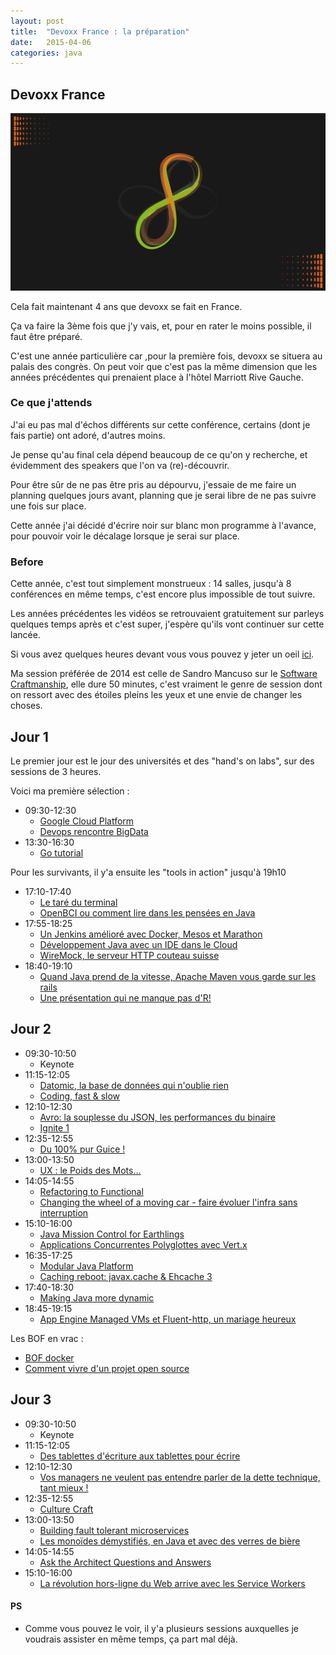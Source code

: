 ```yaml
---
layout: post
title:  "Devoxx France : la préparation"
date:   2015-04-06
categories: java
---
```


## Devoxx France

![Devoxx][devoxxFrance]

Cela fait maintenant 4 ans que devoxx se fait en France.

Ça va faire la 3ème fois que j'y vais, et, pour en rater le moins possible, il faut être préparé.

C'est une année particulière car ,pour la première fois, devoxx se situera au palais des congrès. On peut voir que c'est pas la même dimension que les années précédentes qui prenaient place à l'hôtel Marriott Rive Gauche.


### Ce que j'attends
J'ai eu pas mal d'échos différents sur cette conférence, certains (dont je fais partie) ont adoré, d'autres moins.

Je pense qu'au final cela dépend beaucoup de ce qu'on y recherche, et évidemment des speakers que l'on va (re)-découvrir.

Pour être sûr de ne pas être pris au dépourvu, j'essaie de me faire un planning quelques jours avant, planning que je serai libre de ne pas suivre une fois sur place.

Cette année j'ai décidé d'écrire noir sur blanc mon programme à l'avance, pour pouvoir voir le décalage lorsque je serai sur place.


### Before

Cette année, c'est tout simplement monstrueux : 14 salles, jusqu'à 8 conférences en même temps, c'est encore plus impossible de tout suivre.

Les années précédentes les vidéos se retrouvaient gratuitement sur parleys quelques temps après et c'est super, j'espère qu'ils vont continuer sur cette lancée.

Si vous avez quelques heures devant vous vous pouvez y jeter un oeil [ici][devoxx_2014].

Ma session préférée de 2014 est celle de Sandro Mancuso sur le [Software Craftmanship][craftmanship_parleys], elle dure 50 minutes, c'est vraiment le genre de session dont on ressort avec des étoiles pleins les yeux et une envie de changer les choses.


## Jour 1
Le premier jour est le jour des universités et des "hand's on labs", sur des sessions de 3 heures.

Voici ma première sélection :

* 09:30-12:30
  * [Google Cloud Platform][hands_on_GCP]
  * [Devops rencontre BigData][hands_on_bigdata]
* 13:30-16:30
  * [Go tutorial][go_tutorial]

Pour les survivants, il y'a ensuite les "tools in action" jusqu'à 19h10

* 17:10-17:40
  * [Le taré du terminal][tools_terminal]
  * [OpenBCI ou comment lire dans les pensées en Java][tools_bci]
* 17:55-18:25
  * [Un Jenkins amélioré avec Docker, Mesos et Marathon][tools_jenkins]
  * [Développement Java avec un IDE dans le Cloud][tools_ide_cloud]
  * [WireMock, le serveur HTTP couteau suisse][tools_wiremock]
* 18:40-19:10
  * [Quand Java prend de la vitesse, Apache Maven vous garde sur les rails][tools_maven]
  * [Une présentation qui ne manque pas d'R!][tools_r]

## Jour 2
* 09:30-10:50
  * Keynote
* 11:15-12:05
  * [Datomic, la base de données qui n'oublie rien][conference_datomic]
  * [Coding, fast & slow][conference_coding_fast_and_slow]
* 12:10-12:30
  * [Avro: la souplesse du JSON, les performances du binaire][quickie_avro]
  * [Ignite 1][quickie_ignite1]
* 12:35-12:55
  * [Du 100% pur Guice !][quickie_guice]
* 13:00-13:50
  * [UX : le Poids des Mots...][conference_ux]
* 14:05-14:55
  * [Refactoring to Functional][conference_refactoring_functional]
  * [Changing the wheel of a moving car - faire évoluer l'infra sans interruption][conference_cloudbees]
* 15:10-16:00
  * [Java Mission Control for Earthlings][conference_JMC]
  * [Applications Concurrentes Polyglottes avec Vert.x][conference_vertx]
* 16:35-17:25
  * [Modular Java Platform][conference_jigsaw]
  * [Caching reboot: javax.cache & Ehcache 3][conference_cache]
* 17:40-18:30
  * [Making Java more dynamic][conference_java_dynamic]
* 18:45-19:15
  * [App Engine Managed VMs et Fluent-http, un mariage heureux][tools_fluent_http]

Les BOF en vrac : 

* [BOF docker][bof_docker]
* [Comment vivre d'un projet open source][bof_open_source]

## Jour 3
* 09:30-10:50
  * Keynote
* 11:15-12:05
  * [Des tablettes d'écriture aux tablettes pour écrire][conference_ecriture]
* 12:10-12:30
  * [Vos managers ne veulent pas entendre parler de la dette technique, tant mieux !][quickie_dette_technique]
* 12:35-12:55
  * [Culture Craft][quickie_culture_craft]
* 13:00-13:50
  * [Building fault tolerant microservices][conference_micro_services]
  * [Les monoïdes démystifiés, en Java et avec des verres de bière][conference_monoides]
* 14:05-14:55
  * [Ask the Architect Questions and Answers][conference_future_java]
* 15:10-16:00
  * [La révolution hors-ligne du Web arrive avec les Service Workers][conference_service_workers]

#### PS
* Comme vous pouvez le voir, il y'a plusieurs sessions auxquelles je voudrais assister en même temps, ça part mal déjà.

[devoxxFrance]: /images/posts/devoxx/devoxx_france.png
[devoxx_2014]: https://www.parleys.com/channel/devoxx-france-2014
[craftmanship_parleys]: https://www.parleys.com/tutorial/software-craftsmanship
[hands_on_GCP]: http://cfp.devoxx.fr/2015/talk/GOB-3561/La_Google_Cloud_Plaform_-_Au_dela_des_simples_demos
[hands_on_bigdata]: http://cfp.devoxx.fr/2015/talk/QTQ-9573/Quand_DevOps_rencontre_BigData!
[go_tutorial]: http://cfp.devoxx.fr/2015/talk/SDF-5956/Go_tutorial
[tools_terminal]: http://cfp.devoxx.fr/2015/talk/CLG-8656/Le_tare_du_terminal:_outil_pour_le_developpeur_de_l'extreme
[tools_bci]: http://cfp.devoxx.fr/2015/talk/UNS-9214/OpenBCI_ou_comment_lire_dans_les_pensees_en_Java
[tools_jenkins]: http://cfp.devoxx.fr/2015/talk/UWP-3010/Un_Jenkins_ameliore_avec_Docker,_Mesos_et_Marathon
[tools_ide_cloud]: http://cfp.devoxx.fr/2015/talk/MSU-2600/Developpement_Java_avec_un_IDE_dans_le_Cloud:_YES_WE_CAN
[tools_wiremock]: http://cfp.devoxx.fr/2015/talk/ZMG-1345/WireMock,_le_serveur_HTTP_couteau_suisse
[tools_maven]: http://cfp.devoxx.fr/2015/talk/FEM-9840/Quand_Java_prend_de_la_vitesse,_Apache_Maven_vous_garde_sur_les_rails
[tools_r]: http://cfp.devoxx.fr/2015/talk/FPD-2699/Une_presentation_qui_ne_manque_pas_d'R!
[conference_datomic]: http://cfp.devoxx.fr/2015/talk/PRN-0316/Datomic,_la_base_de_donnees_qui_n'oublie_rien
[conference_coding_fast_and_slow]: http://cfp.devoxx.fr/2015/talk/ZLE-4944/Coding,_fast_&_slow
[quickie_avro]: http://cfp.devoxx.fr/2015/talk/MPO-1830/Avro:_la_souplesse_du_JSON,_les_performances_du_binaire
[quickie_ignite1]: http://cfp.devoxx.fr/2015/talk/AIC-9053/Ignite_1
[quickie_guice]: http://cfp.devoxx.fr/2015/talk/YSP-5366/Du_100%25_pur_Guice_!
[conference_ux]: http://cfp.devoxx.fr/2015/talk/KFB-1486/UX_:_le_Poids_des_Mots...
[conference_refactoring_functional]: http://cfp.devoxx.fr/2015/talk/UVY-4302/Refactoring_to_Functional
[conference_cloudbees]: http://cfp.devoxx.fr/2015/talk/QDM-2722/Changing_the_wheel_of_a_moving_car_-_faire_evoluer_l'infra_sans_interruption
[conference_JMC]: http://cfp.devoxx.fr/2015/talk/FJN-6482/Java_Mission_Control_for_Earthlings
[conference_vertx]: http://cfp.devoxx.fr/2015/talk/SDO-9958/Applications_Concurrentes_Polyglottes_avec_Vert.x
[conference_jigsaw]: http://cfp.devoxx.fr/2015/talk/MXY-8408/Modular_Java_Platform
[conference_cache]: http://cfp.devoxx.fr/2015/talk/AIM-2044/Caching_reboot:_javax.cache_&_Ehcache_3
[conference_java_dynamic]: http://cfp.devoxx.fr/2015/talk/ZTF-9055/Making_Java_more_dynamic
[tools_fluent_http]: http://cfp.devoxx.fr/2015/talk/WSU-8098/App_Engine_Managed_VMs_et_Fluent-http,_un_mariage_heureux
[bof_docker]: http://cfp.devoxx.fr/2015/talk/SRB-3347/BOF_Docker_Paris
[bof_open_source]: http://cfp.devoxx.fr/2015/talk/HZH-3776/Comment_vivre_d'un_projet_open_source
[conference_ecriture]: http://cfp.devoxx.fr/2015/talk/NLG-1280/Des_tablettes_d'ecriture_aux_tablettes_pour_ecrire
[quickie_dette_technique]: http://cfp.devoxx.fr/2015/talk/LAB-4049/Vos_managers_ne_veulent_pas_entendre_parler_de_la_dette_technique,_tant_mieux_!
[quickie_culture_craft]: http://cfp.devoxx.fr/2015/talk/QCT-3215/Culture_Craft
[conference_micro_services]: http://cfp.devoxx.fr/2015/talk/JCB-0202/Building__fault_tolerant_microservices
[conference_monoides]: http://cfp.devoxx.fr/2015/talk/OGO-9138/Les_monoides_demystifies,_en_Java_et_avec_des_verres_de_biere
[conference_future_java]: http://cfp.devoxx.fr/2015/talk/JXF-2137/Ask_the_Architect_Questions_and_Answers
[conference_service_workers]: http://cfp.devoxx.fr/2015/talk/HYK-7903/La_revolution_hors-ligne_du_Web_arrive_avec_les_Service_Workers
